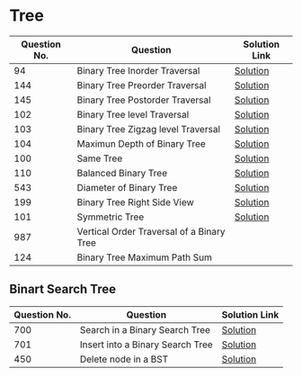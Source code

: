 # Tree

| Question No. | Question | Solution Link |
|--------------|-----------|----------------|
| 94 | Binary Tree Inorder Traversal | [Solution](https://leetcode.com/submissions/detail/1798926414/) |
| 144 | Binary Tree Preorder Traversal | [Solution](https://leetcode.com/submissions/detail/1798914991/) |
| 145 | Binary Tree Postorder Traversal | [Solution](https://leetcode.com/submissions/detail/1798921555/) |
| 102 | Binary Tree level Traversal | [Solution](https://leetcode.com/submissions/detail/1798981204/) |
| 103 | Binary Tree Zigzag level Traversal | [Solution](https://leetcode.com/submissions/detail/1798993831/) |
| 104 | Maximun Depth of Binary Tree | [Solution](https://leetcode.com/submissions/detail/1799001714/) |
| 100 | Same Tree | [Solution](https://leetcode.com/submissions/detail/1799009338/) |
| 110 | Balanced Binary Tree | [Solution](https://leetcode.com/submissions/detail/1799376766/) |
| 543 | Diameter of Binary Tree | [Solution](https://leetcode.com/submissions/detail/1799387041/)  |
| 199 | Binary Tree Right Side View |[Solution](https://leetcode.com/submissions/detail/1799368272/) |
| 101 | Symmetric Tree |[Solution](https://leetcode.com/submissions/detail/1799049159/) |
| 987 | Vertical Order Traversal of a Binary Tree | |
| 124 | Binary Tree Maximum Path Sum | |

## Binart Search Tree

| Question No. | Question | Solution Link |
|--------------|-----------|----------------|
| 700 | Search in a Binary Search Tree | [Solution](https://leetcode.com/submissions/detail/1802240942/) |
| 701 | Insert into a Binary Search Tree | [Solution](https://leetcode.com/submissions/detail/1802269717/) |
| 450 | Delete node in a BST | [Solution](https://leetcode.com/submissions/detail/1803033894/) |

